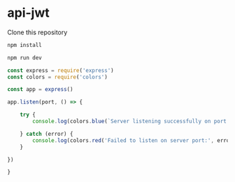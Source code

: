 # api-jwt

Clone this repository
```bash
npm install
```
```bash
npm run dev
```
```js mdx:preview
const express = require('express')
const colors = require('colors')

const app = express()

app.listen(port, () => {

    try {
        console.log(colors.blue(`Server listening successfully on port http://localhost:${port}`))

    } catch (error) {
        console.log(colors.red('Failed to listen on server port:', error))
    }

})

}
```

